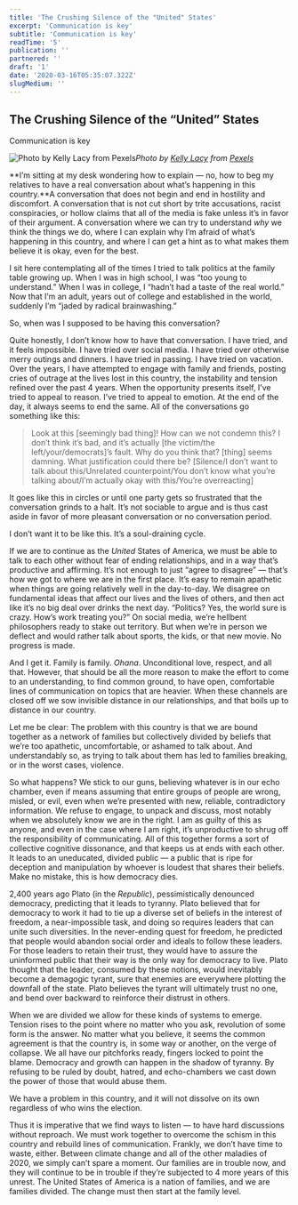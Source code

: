 ```yaml
---
title: 'The Crushing Silence of the "United" States'
excerpt: 'Communication is key'
subtitle: 'Communication is key'
readTime: '5'
publication: ''
partnered: ''
draft: '1'
date: '2020-03-16T05:35:07.322Z'
slugMedium: ''
---
```


## The Crushing Silence of the “United” States

Communication is key

![Photo by [Kelly Lacy](https://www.pexels.com/@kelly-lacy-1179532?utm_content=attributionCopyText&utm_medium=referral&utm_source=pexels) from [Pexels](https://www.pexels.com/photo/multiracial-people-with-banners-protesting-on-street-in-evening-4570695/?utm_content=attributionCopyText&utm_medium=referral&utm_source=pexels)](https://cdn-images-1.medium.com/max/11520/1*lSIQ0TpZEXMh3y2Q8CPpvw.jpeg)*Photo by [Kelly Lacy](https://www.pexels.com/@kelly-lacy-1179532?utm_content=attributionCopyText&utm_medium=referral&utm_source=pexels) from [Pexels](https://www.pexels.com/photo/multiracial-people-with-banners-protesting-on-street-in-evening-4570695/?utm_content=attributionCopyText&utm_medium=referral&utm_source=pexels)*

**I’m sitting at my desk wondering how to explain — no, how to beg my relatives to have a real conversation about what’s happening in this country.**A conversation that does not begin and end in hostility and discomfort. A conversation that is not cut short by trite accusations, racist conspiracies, or hollow claims that all of the media is fake unless it’s in favor of their argument. A conversation where we can try to understand *why* we think the things we do, where I can explain why I’m afraid of what’s happening in this country, and where I can get a hint as to what makes them believe it is okay, even for the best.

I sit here contemplating all of the times I tried to talk politics at the family table growing up. When I was in high school, I was “too young to understand.” When I was in college, I “hadn’t had a taste of the real world.” Now that I’m an adult, years out of college and established in the world, suddenly I’m “jaded by radical brainwashing.”

So, when was I supposed to be having this conversation?

Quite honestly, I don’t know how to have that conversation. I have tried, and it feels impossible. I have tried over social media. I have tried over otherwise merry outings and dinners. I have tried in passing. I have tried on vacation. Over the years, I have attempted to engage with family and friends, posting cries of outrage at the lives lost in this country, the instability and tension refined over the past 4 years. When the opportunity presents itself, I’ve tried to appeal to reason. I’ve tried to appeal to emotion. At the end of the day, it always seems to end the same. All of the conversations go something like this:
> Look at this [seemingly bad thing]! How can we not condemn this?
> I don’t think it’s bad, and it’s actually [the victim/the left/your/democrats]’s fault.
> Why do you think that? [thing] seems damning. What justification could there be?
> [Silence/I don’t want to talk about this/Unrelated counterpoint/You don’t know what you’re talking about/I’m actually okay with this/You’re overreacting]

It goes like this in circles or until one party gets so frustrated that the conversation grinds to a halt. It’s not sociable to argue and is thus cast aside in favor of more pleasant conversation or no conversation period.

I don’t want it to be like this. It’s a soul-draining cycle.

If we are to continue as the *United* States of America, we must be able to talk to each other without fear of ending relationships, and in a way that’s productive and affirming. It’s not enough to just “agree to disagree” — that’s how we got to where we are in the first place. It’s easy to remain apathetic when things are going relatively well in the day-to-day. We disagree on fundamental ideas that affect our lives and the lives of others, and then act like it’s no big deal over drinks the next day. “Politics? Yes, the world sure is crazy. How’s work treating you?” On social media, we’re hellbent philosophers ready to stake out territory. But when we’re in person we deflect and would rather talk about sports, the kids, or that new movie. No progress is made.

And I get it. Family is family. *Ohana*. Unconditional love, respect, and all that. However, that should be all the more reason to make the effort to come to an understanding, to find common ground, to have open, comfortable lines of communication on topics that are heavier. When these channels are closed off we sow invisible distance in our relationships, and that boils up to distance in our country.

Let me be clear: The problem with this country is that we are bound together as a network of families but collectively divided by beliefs that we’re too apathetic, uncomfortable, or ashamed to talk about. And understandably so, as trying to talk about them has led to families breaking, or in the worst cases, violence.

So what happens? We stick to our guns, believing whatever is in our echo chamber, even if means assuming that entire groups of people are wrong, misled, or evil, even when we’re presented with new, reliable, contradictory information. We refuse to engage, to unpack and discuss, most notably when we absolutely know we are in the right. I am as guilty of this as anyone, and even in the case where I am right, it’s unproductive to shrug off the responsibility of communicating. All of this together forms a sort of collective cognitive dissonance, and that keeps us at ends with each other. It leads to an uneducated, divided public — a public that is ripe for deception and manipulation by whoever is loudest that shares their beliefs. Make no mistake, this is how democracy dies.

2,400 years ago Plato (in the *Republic*), pessimistically denounced democracy, predicting that it leads to tyranny. Plato believed that for democracy to work it had to tie up a diverse set of beliefs in the interest of freedom, a near-impossible task, and doing so requires leaders that can unite such diversities. In the never-ending quest for freedom, he predicted that people would abandon social order and ideals to follow these leaders. For those leaders to retain their trust, they would have to assure the uninformed public that their way is the only way for democracy to live. Plato thought that the leader, consumed by these notions, would inevitably become a demagogic tyrant, sure that enemies are everywhere plotting the downfall of the state. Plato believes the tyrant will ultimately trust no one, and bend over backward to reinforce their distrust in others.

When we are divided we allow for these kinds of systems to emerge. Tension rises to the point where no matter who you ask, revolution of some form is the answer. No matter what you believe, it seems the common agreement is that the country is, in some way or another, on the verge of collapse. We all have our pitchforks ready, fingers locked to point the blame. Democracy and growth can happen in the shadow of tyranny. By refusing to be ruled by doubt, hatred, and echo-chambers we cast down the power of those that would abuse them.

We have a problem in this country, and it will not dissolve on its own regardless of who wins the election.

Thus it is imperative that we find ways to listen — to have hard discussions without reproach. We must work together to overcome the schism in this country and rebuild lines of communication. Frankly, we don’t have time to waste, either. Between climate change and all of the other maladies of 2020, we simply can’t spare a moment. Our families are in trouble now, and they will continue to be in trouble if they’re subjected to 4 more years of this unrest. The United States of America is a nation of families, and we are families divided. The change must then start at the family level.
